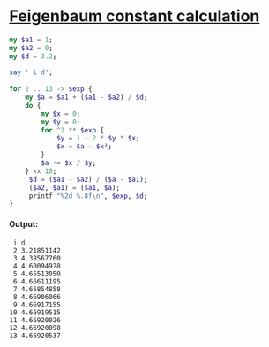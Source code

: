 [1]: https://rosettacode.org/wiki/Feigenbaum_constant_calculation

# [Feigenbaum constant calculation][1]

```raku
my $a1 = 1;
my $a2 = 0;
my $d = 3.2;
 
say ' i d';
 
for 2 .. 13 -> $exp {
    my $a = $a1 + ($a1 - $a2) / $d;
    do {
        my $x = 0;
        my $y = 0;
        for ^2 ** $exp {
            $y = 1 - 2 * $y * $x;
            $x = $a - $x²;
        }
        $a -= $x / $y;
    } xx 10;
     $d = ($a1 - $a2) / ($a - $a1);
     ($a2, $a1) = ($a1, $a);
     printf "%2d %.8f\n", $exp, $d;
}
```

#### Output:
```
 i d
 2 3.21851142
 3 4.38567760
 4 4.60094928
 5 4.65513050
 6 4.66611195
 7 4.66854858
 8 4.66906066
 9 4.66917155
10 4.66919515
11 4.66920026
12 4.66920098
13 4.66920537
```